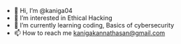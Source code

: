 - 👋 Hi, I’m @kaniga04
- 👀 I’m interested in Ethical Hacking
- 🌱 I’m currently learning coding, Basics of cybersecurity
- 📫 How to reach me kanigakannathasan@gmail.com

<!---
kaniga04/kaniga04 is a ✨ special ✨ repository because its `README.md` (this file) appears on your GitHub profile.
You can click the Preview link to take a look at your changes.
--->
